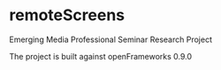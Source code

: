 # remoteScreens
Emerging Media Professional Seminar Research Project

The project is built against openFrameworks 0.9.0 
